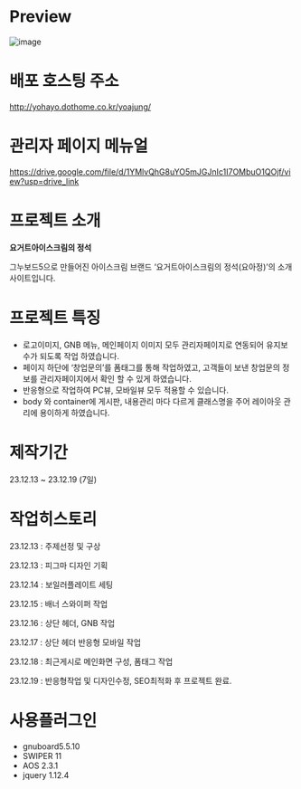 # Preview
![image](https://github.com/YoHaiYo/Yo-A-Jung_gnuboard/assets/124754510/ac3f16b7-a870-42c6-a857-dfa94c9f0291)

# 배포 호스팅 주소
http://yohayo.dothome.co.kr/yoajung/

# 관리자 페이지 메뉴얼
https://drive.google.com/file/d/1YMlvQhG8uYO5mJGJnIc1I7OMbuO1QOjf/view?usp=drive_link

# 프로젝트 소개
**요거트아이스크림의 정석**

 그누보드5으로 만들어진 아이스크림 브랜드 ‘요거트아이스크림의 정석(요아정)’의 소개 사이트입니다. 

 # 프로젝트 특징
- 로고이미지, GNB 메뉴, 메인페이지 이미지 모두 관리자페이지로 연동되어 유지보수가 되도록 작업 하였습니다.
- 페이지 하단에 ‘창업문의’를 폼태그를 통해 작업하였고, 고객들이 보낸 창업문의 정보를 관리자페이지에서 확인 할 수 있게 하였습니다.
- 반응형으로 작업하여 PC뷰, 모바일뷰 모두 적용할 수 있습니다.
- body 와 container에 게시판, 내용관리 마다 다르게 클래스명을 주어 레이아웃 관리에 용이하게 하였습니다.

# 제작기간
23.12.13 ~ 23.12.19 (7일)

# 작업히스토리
23.12.13 : 주제선정 및 구상

23.12.13 : 피그마 디자인 기획

23.12.14 : 보일러플레이트 세팅

23.12.15 : 배너 스와이퍼 작업

23.12.16 : 상단 헤더, GNB 작업

23.12.17 : 상단 헤더 반응형 모바일 작업

23.12.18 : 최근게시로 메인화면 구성, 폼태그 작업

23.12.19 : 반응형작업 및 디자인수정, SEO최적화 후 프로젝트 완료.

# 사용플러그인
- gnuboard5.5.10
- SWIPER 11
- AOS 2.3.1
- jquery 1.12.4
